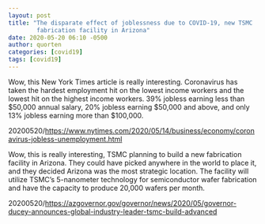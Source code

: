 ```yaml
---
layout: post
title: "The disparate effect of joblessness due to COVID-19, new TSMC
        fabrication facility in Arizona"
date: 2020-05-20 06:10 -0500
author: quorten
categories: [covid19]
tags: [covid19]
---
```


Wow, this New York Times article is really interesting.  Coronavirus
has taken the hardest employment hit on the lowest income workers and
the lowest hit on the highest income workers.  39% jobless earning
less than $50,000 annual salary, 20% jobless earning $50,000 and
above, and only 13% jobless earning more than $100,000.

20200520/https://www.nytimes.com/2020/05/14/business/economy/coronavirus-jobless-unemployment.html

Wow, this is really interesting, TSMC planning to build a new
fabrication facility in Arizona.  They could have picked anywhere in
the world to place it, and they decided Arizona was the most strategic
location.  The facility will utilize TSMC’s 5-nanometer technology for
semiconductor wafer fabrication and have the capacity to produce
20,000 wafers per month.

20200520/https://azgovernor.gov/governor/news/2020/05/governor-ducey-announces-global-industry-leader-tsmc-build-advanced
